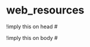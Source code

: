 # web_resources

!imply this on head
#<script defer src="https://pyscript.net/alpha/pyscript.js"></script>

!imply this on body
#<py-script src="src_???.py"></py-script>
